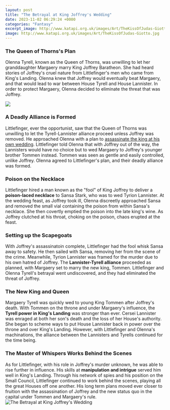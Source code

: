 ```yaml
---
layout: post
title: "The Betrayal at King Joffrey's Wedding"
date: 2023-11-02 06:29:24 +0000
categories: "Fantasy"
excerpt_image: http://www.katapi.org.uk/images/Art/TheKissOfJudas-Giotto.jpg
image: http://www.katapi.org.uk/images/Art/TheKissOfJudas-Giotto.jpg
---
```


### The Queen of Thorns's Plan
Olenna Tyrell, known as the Queen of Thorns, was unwilling to let her granddaughter Margaery marry King Joffrey Baratheon. She had heard stories of Joffrey's cruel nature from Littlefinger's men who came from King's Landing. Olenna knew that Joffrey would eventually beat Margaery, and that would lead to war between House Tyrell and House Lannister. In order to protect Margaery, Olenna decided to eliminate the threat that was Joffrey. 

![](https://cdn.images.express.co.uk/img/dynamic/20/750x445/1180266.jpg)
### A Deadly Alliance is Formed
Littlefinger, ever the opportunist, saw that the Queen of Thorns was unwilling to let the Tyrell-Lannister alliance proceed unless Joffrey was removed. He approached Olenna with a plan to [assassinate the king at his own wedding](https://yt.io.vn/collection/alejandre). Littlefinger told Olenna that with Joffrey out of the way, the Lannisters would have no choice but to wed Margaery to Joffrey's younger brother Tommen instead. Tommen was seen as gentle and easily controlled, unlike Joffrey. Olenna agreed to Littlefinger's plan, and their deadly alliance was formed.
### Poison on the Necklace  
Littlefinger hired a man known as the "fool" of King Joffrey to deliver a **poison-laced necklace** to Sansa Stark, who was to wed Tyrion Lannister. At the wedding feast, as Joffrey took ill, Olenna discreetly approached Sansa and removed the small vial containing the poison from within Sansa's necklace. She then covertly emptied the poison into the late king's wine. As Joffrey clutched at his throat, choking on the poison, chaos erupted at the feast.
### Setting up the Scapegoats
With Joffrey's assassinatoin complete, Littlefinger had the fool whisk Sansa away to safety. He then sailed with Sansa, removing her from the scene of the crime. Meanwhile, Tyrion Lannister was framed for the murder due to his own hatred of Joffrey. The **Lannister-Tyrell alliance** proceeded as planned, with Margaery set to marry the new king, Tommen. Littlefinger and Olenna Tyrell's betrayal went undiscovered, and they had eliminated the threat of Joffrey.
### The New King and Queen
Margaery Tyrell was quickly wed to young King Tommen after Joffrey's death. With Tommen on the throne and under Margaery's influence, the **Tyrell power in King's Landing** was stronger than ever. Cersei Lannister was enraged at both her son's death and the loss of her House's authority. She began to scheme ways to put House Lannister back in power over the throne and over King's Landing. However, with Littlefinger and Olenna's machinations, the alliance between the Lannisters and Tyrells continued for the time being.
### The Master of Whispers Works Behind the Scenes
As for Littlefinger, with his role in Joffrey's murder unknown, he was able to rise further in influence. His skills at **manipulation and intrigue** served him well in King's Landing. Through his network of spies and his position on the Small Council, Littlefinger continued to work behind the scenes, playing all the great Houses off one another. His long term plans moved ever closer to fruition with the assassination of Joffrey and the new status quo in the capital under Tommen and Margaery's rule.
![The Betrayal at King Joffrey's Wedding](http://www.katapi.org.uk/images/Art/TheKissOfJudas-Giotto.jpg)